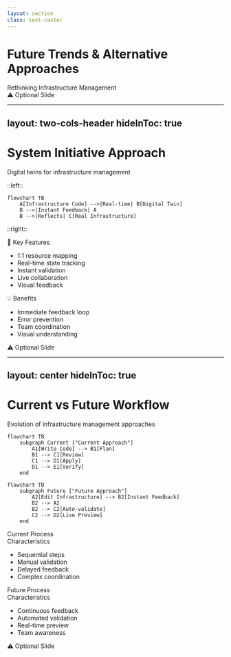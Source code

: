 ```yaml
---
layout: section
class: text-center
---
```


# Future Trends & Alternative Approaches

<div class="opacity-80 italic mb-4">
Rethinking Infrastructure Management
</div>

  <div className="fixed top-4 right-4 p-2 rounded bg-red-500 bg-opacity-20 border border-red-500 text-sm text-red-700 max-w-xs">
    <div className="font-bold mb-1">⚠️ Optional Slide</div>
  </div>

<!--
# Speaker Notes
Setup:
- "Let's look at where infrastructure management might be heading..."
- Connect to limitations we've seen in current tools
-->

---
layout: two-cols-header
hideInToc: true
---

# System Initiative Approach
Digital twins for infrastructure management

::left::

```mermaid {scale: 0.7}
flowchart TB
    A[Infrastructure Code] -->|Real-time| B[Digital Twin]
    B -->|Instant Feedback| A
    B -->|Reflects| C[Real Infrastructure]
```

::right::

<div v-click class="concept-box">
  <div class="text-xl mb-2">🔄 Key Features</div>
  <ul class="text-sm">
    <li>1:1 resource mapping</li>
    <li>Real-time state tracking</li>
    <li>Instant validation</li>
    <li>Live collaboration</li>
    <li>Visual feedback</li>
  </ul>
</div>

<div v-click class="concept-box mt-4">
  <div class="text-xl mb-2">💡 Benefits</div>
  <ul class="text-sm">
    <li>Immediate feedback loop</li>
    <li>Error prevention</li>
    <li>Team coordination</li>
    <li>Visual understanding</li>
  </ul>
</div>

<style>
.concept-box {
  @apply p-4 rounded bg-blue-500 bg-opacity-10;
}
</style>

  <div className="fixed top-4 right-4 p-2 rounded bg-red-500 bg-opacity-20 border border-red-500 text-sm text-red-700 max-w-xs">
    <div className="font-bold mb-1">⚠️ Optional Slide</div>
  </div>

<!--
# Speaker Notes

Setup:
- "Imagine infrastructure that gives instant feedback..."
- Compare to current workflow limitations

Key Concepts:

1. Digital Twins
   - Perfect mirror of infrastructure
   - Real-time state reflection
   - Immediate validation
   - Live updates

2. Real-world Impact
   - No more delayed feedback
   - Catch issues immediately
   - Collaborate in real-time
   - See changes instantly

3. Differences from Current Tools
   - Traditional: Plan → Apply → Wait
   - System Initiative: Instant Feedback Loop
   - Traditional: Static Files
   - System Initiative: Live Environment

Connect to Their Experience:
- "Think about game development environments"
- "Like live reload in web development"
- "Similar to real-time collaboration in Google Docs"

Questions to Ask:
- "How would this change your workflow?"
- "Where would instant feedback help most?"
- "What challenges do you see with this approach?"
-->

---
layout: center
hideInToc: true
---

# Current vs Future Workflow
Evolution of infrastructure management approaches

```mermaid {scale: 0.7}
flowchart TB
    subgraph Current ["Current Approach"]
        A1[Write Code] --> B1[Plan]
        B1 --> C1[Review]
        C1 --> D1[Apply]
        D1 --> E1[Verify]
    end
```

```mermaid {scale: 0.7}
flowchart TB
    subgraph Future ["Future Approach"]
        A2[Edit Infrastructure] --> B2[Instant Feedback]
        B2 --> A2
        B2 --> C2[Auto-validate]
        C2 --> D2[Live Preview]
    end
```

<div class="grid grid-cols-2 gap-12 mt-8">
  <div v-click class="workflow-box red-tint">
    <div class="text-xl mb-2">Current Process</div>
    <div class="text-sm">
      <div class="mb-2 font-bold">Characteristics</div>
      <ul>
        <li>Sequential steps</li>
        <li>Manual validation</li>
        <li>Delayed feedback</li>
        <li>Complex coordination</li>
      </ul>
    </div>
  </div>

  <div v-click class="workflow-box green-tint">
    <div class="text-xl mb-2">Future Process</div>
    <div class="text-sm">
      <div class="mb-2 font-bold">Characteristics</div>
      <ul>
        <li>Continuous feedback</li>
        <li>Automated validation</li>
        <li>Real-time preview</li>
        <li>Team awareness</li>
      </ul>
    </div>
  </div>
</div>

<style>
.workflow-box {
  @apply p-6 rounded;
}
.red-tint {
  @apply bg-red-500 bg-opacity-10;
}
.green-tint {
  @apply bg-green-500 bg-opacity-10;
}
</style>

  <div className="fixed top-4 right-4 p-2 rounded bg-red-500 bg-opacity-20 border border-red-500 text-sm text-red-700 max-w-xs">
    <div className="font-bold mb-1">⚠️ Optional Slide</div>
  </div>

<!--
# Speaker Notes

Setup:
- "Let's compare the workflows..."

Key Differences:

1. Feedback Speed
   - Current: Minutes to hours
   - Future: Milliseconds
   - Impact on development speed
   - Error detection

2. Validation Approach
   - Current: Separate steps
   - Future: Continuous
   - Built-in safety
   - Earlier problem detection

3. Team Collaboration
   - Current: Async reviews
   - Future: Real-time collaboration
   - Shared understanding
   - Faster iterations

Real-world Connection:
- Like modern development environments
- Similar to collaborative tools
- Evolution of developer experience

Questions to Explore:
- "Which workflow looks better to you?"
- "Where would this help most?"
- "What challenges do you see?"

End with Future Vision:
- Infrastructure as responsive environment
- Teams working together in real-time
- Faster, safer changes
- Better developer experience
-->
